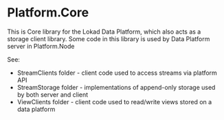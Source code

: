 ﻿# Platform.Core 

This is Core library for the Lokad Data Platform, which also acts as 
a storage client library. Some code in this library is used by Data Platform
server in Platform.Node

See:

* StreamClients folder - client code used to access streams via platform API
* StreamStorage folder - implementations of append-only storage used by both
  server and client
* ViewClients folder - client code used to read/write views stored on a data platform